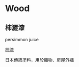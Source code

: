 # Wood 

## 柿澀漆

persimmon juice

[柿漆](https://www.yoshidakaban.com/zh-CHT/story/1465.html)

日本傳統塗料，用於織物、房屋外牆
